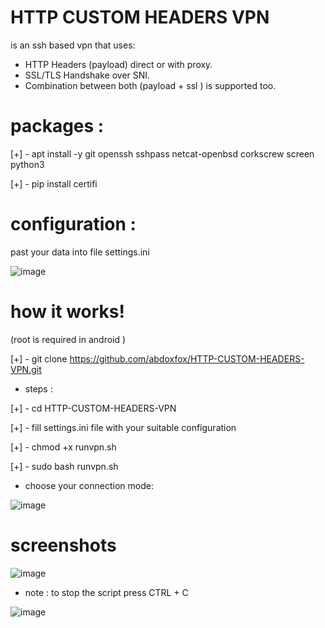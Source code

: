 

# HTTP CUSTOM HEADERS VPN 
is an ssh based vpn that uses:

- HTTP Headers (payload) direct or with proxy.
- SSL/TLS Handshake over SNI.
- Combination between both (payload + ssl ) is supported too.




# packages :

[+] - apt install -y git openssh sshpass netcat-openbsd corkscrew screen python3

[+] - pip install certifi


# configuration :

past your data into file settings.ini 

![image](https://user-images.githubusercontent.com/46646744/122469251-9f621400-cfb4-11eb-9d64-f5dbfa2dffa9.png)


# how it works!

(root is required in android )

[+] - git clone https://github.com/abdoxfox/HTTP-CUSTOM-HEADERS-VPN.git

- steps :


[+] - cd HTTP-CUSTOM-HEADERS-VPN

[+] - fill settings.ini file with your suitable configuration 

[+] - chmod +x runvpn.sh

[+] - sudo bash runvpn.sh

* choose your connection mode:

![image](https://user-images.githubusercontent.com/46646744/122469828-48a90a00-cfb5-11eb-8b2b-48e9870618b2.png)


# screenshots 

![image](https://user-images.githubusercontent.com/46646744/121225010-00853b80-c881-11eb-8cb6-4fcea95f8f88.png)

* note : to stop the script press CTRL + C

![image](https://user-images.githubusercontent.com/46646744/121225175-2c082600-c881-11eb-9c82-27fc2f4200a1.png)


